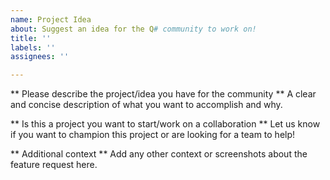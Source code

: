 ```yaml
---
name: Project Idea
about: Suggest an idea for the Q# community to work on!
title: ''
labels: ''
assignees: ''

---
```


** Please describe the project/idea you have for the community **
A clear and concise description of what you want to accomplish and why.

** Is this a project you want to start/work on a collaboration **
Let us know if you want to champion this project or are looking for a team to help!

** Additional context **
Add any other context or screenshots about the feature request here.
